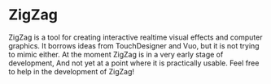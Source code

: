 # ZigZag
ZigZag is a tool for creating interactive realtime visual effects and computer graphics.
It borrows ideas from TouchDesigner and Vuo, but it is not trying to mimic either.
At the moment ZigZag is in a very early stage of development, And not yet at a point where it is practically usable.
Feel free to help in the development of ZigZag!
